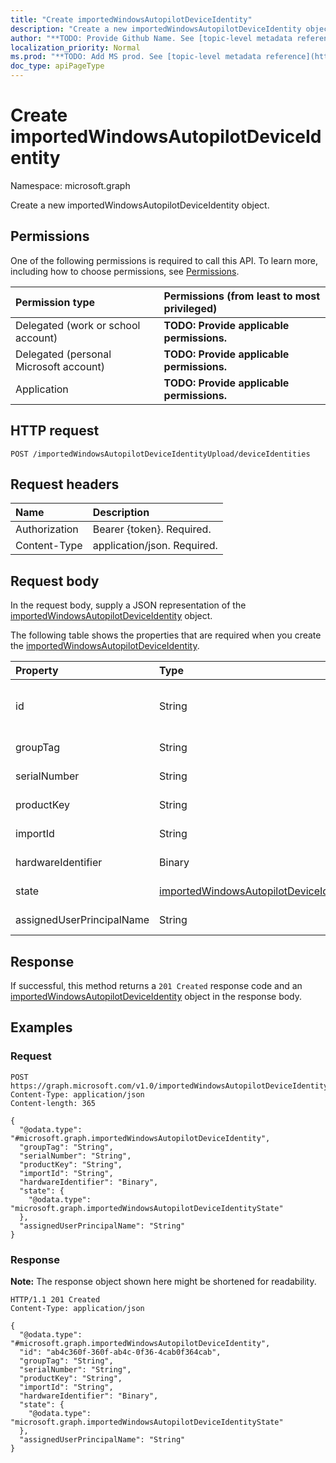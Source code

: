 ```yaml
---
title: "Create importedWindowsAutopilotDeviceIdentity"
description: "Create a new importedWindowsAutopilotDeviceIdentity object."
author: "**TODO: Provide Github Name. See [topic-level metadata reference](https://msgo.azurewebsites.net/add/document/guidelines/metadata.html#topic-level-metadata)**"
localization_priority: Normal
ms.prod: "**TODO: Add MS prod. See [topic-level metadata reference](https://msgo.azurewebsites.net/add/document/guidelines/metadata.html#topic-level-metadata)**"
doc_type: apiPageType
---
```


# Create importedWindowsAutopilotDeviceIdentity
Namespace: microsoft.graph



Create a new importedWindowsAutopilotDeviceIdentity object.

## Permissions
One of the following permissions is required to call this API. To learn more, including how to choose permissions, see [Permissions](/graph/permissions-reference).

|Permission type|Permissions (from least to most privileged)|
|:---|:---|
|Delegated (work or school account)|**TODO: Provide applicable permissions.**|
|Delegated (personal Microsoft account)|**TODO: Provide applicable permissions.**|
|Application|**TODO: Provide applicable permissions.**|

## HTTP request

<!-- {
  "blockType": "ignored"
}
-->
``` http
POST /importedWindowsAutopilotDeviceIdentityUpload/deviceIdentities
```

## Request headers
|Name|Description|
|:---|:---|
|Authorization|Bearer {token}. Required.|
|Content-Type|application/json. Required.|

## Request body
In the request body, supply a JSON representation of the [importedWindowsAutopilotDeviceIdentity](../resources/intune-importedwindowsautopilotdeviceidentity.md) object.

The following table shows the properties that are required when you create the [importedWindowsAutopilotDeviceIdentity](../resources/intune-importedwindowsautopilotdeviceidentity.md).

|Property|Type|Description|
|:---|:---|:---|
|id|String|**TODO: Add Description** Inherited from [entity](../resources/entity.md)|
|groupTag|String|**TODO: Add Description**|
|serialNumber|String|**TODO: Add Description**|
|productKey|String|**TODO: Add Description**|
|importId|String|**TODO: Add Description**|
|hardwareIdentifier|Binary|**TODO: Add Description**|
|state|[importedWindowsAutopilotDeviceIdentityState](../resources/intune-importedwindowsautopilotdeviceidentitystate.md)|**TODO: Add Description**|
|assignedUserPrincipalName|String|**TODO: Add Description**|



## Response

If successful, this method returns a `201 Created` response code and an [importedWindowsAutopilotDeviceIdentity](../resources/intune-importedwindowsautopilotdeviceidentity.md) object in the response body.

## Examples

### Request
<!-- {
  "blockType": "request",
  "name": "create_importedwindowsautopilotdeviceidentity_from_"
}
-->
``` http
POST https://graph.microsoft.com/v1.0/importedWindowsAutopilotDeviceIdentityUpload/deviceIdentities
Content-Type: application/json
Content-length: 365

{
  "@odata.type": "#microsoft.graph.importedWindowsAutopilotDeviceIdentity",
  "groupTag": "String",
  "serialNumber": "String",
  "productKey": "String",
  "importId": "String",
  "hardwareIdentifier": "Binary",
  "state": {
    "@odata.type": "microsoft.graph.importedWindowsAutopilotDeviceIdentityState"
  },
  "assignedUserPrincipalName": "String"
}
```


### Response
**Note:** The response object shown here might be shortened for readability.
<!-- {
  "blockType": "response",
  "truncated": true,
  "@odata.type": "microsoft.graph.importedWindowsAutopilotDeviceIdentity"
}
-->
``` http
HTTP/1.1 201 Created
Content-Type: application/json

{
  "@odata.type": "#microsoft.graph.importedWindowsAutopilotDeviceIdentity",
  "id": "ab4c360f-360f-ab4c-0f36-4cab0f364cab",
  "groupTag": "String",
  "serialNumber": "String",
  "productKey": "String",
  "importId": "String",
  "hardwareIdentifier": "Binary",
  "state": {
    "@odata.type": "microsoft.graph.importedWindowsAutopilotDeviceIdentityState"
  },
  "assignedUserPrincipalName": "String"
}
```

